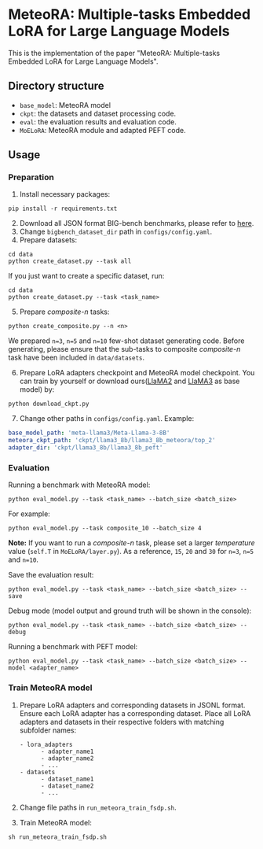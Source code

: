 # MeteoRA: Multiple-tasks Embedded LoRA for Large Language Models

This is the implementation of the paper "MeteoRA: Multiple-tasks Embedded LoRA for Large Language Models".

## Directory structure

- `base_model`: MeteoRA model
- `ckpt`: the datasets and dataset processing code.
- `eval`: the evaluation results and evaluation code.
- `MoELoRA`: MeteoRA module and adapted PEFT code.

## Usage

### Preparation

1. Install necessary packages:
```
pip install -r requirements.txt
```
2. Download all JSON format BIG-bench benchmarks, please refer to [here](https://huggingface.co/datasets/google/bigbench).
3. Change `bigbench_dataset_dir` path in `configs/config.yaml`.
4. Prepare datasets:
```
cd data
python create_dataset.py --task all
```

If you just want to create a specific dataset, run:
```
cd data
python create_dataset.py --task <task_name>
```
5. Prepare *composite-n* tasks:
```
python create_composite.py --n <n>
```
We prepared `n=3`, `n=5` and `n=10` few-shot dataset generating code. Before generating, please ensure that the sub-tasks to composite *composite-n* task have been included in `data/datasets`.

6. Prepare LoRA adapters checkpoint and MeteoRA model checkpoint. You can train by yourself or download ours([LlaMA2](https://huggingface.co/hDPQ4gi9BG/MeteoRA_llama2_13b) and [LlaMA3](https://huggingface.co/hDPQ4gi9BG/MeteoRA_llama3_8b) as base model) by:
```
python download_ckpt.py
```
7. Change other paths in `configs/config.yaml`. Example:
```yaml
base_model_path: 'meta-llama3/Meta-Llama-3-8B'
meteora_ckpt_path: 'ckpt/llama3_8b/llama3_8b_meteora/top_2'
adapter_dir: 'ckpt/llama3_8b/llama3_8b_peft'
```

### Evaluation

Running a benchmark with MeteoRA model:
```
python eval_model.py --task <task_name> --batch_size <batch_size> 
```

For example:
```
python eval_model.py --task composite_10 --batch_size 4 
```

**Note:** If you want to run a *composite-n* task, please set a larger *temperature* value (`self.T` in `MoELoRA/layer.py`). As a reference, `15`, `20` and `30` for `n=3`, `n=5` and `n=10`.

Save the evaluation result:
```
python eval_model.py --task <task_name> --batch_size <batch_size> --save
```

Debug mode (model output and ground truth will be shown in the console):
```
python eval_model.py --task <task_name> --batch_size <batch_size> --debug
```

Running a benchmark with PEFT model:
```
python eval_model.py --task <task_name> --batch_size <batch_size> --model <adapter_name>
```

### Train MeteoRA model

1. Prepare LoRA adapters and corresponding datasets in JSONL format. Ensure each LoRA adapter has a corresponding dataset. Place all LoRA adapters and datasets in their respective folders with matching subfolder names:
      ```
      - lora_adapters
            - adapter_name1
            - adapter_name2
            - ...
      - datasets
            - dataset_name1
            - dataset_name2
            - ...
      ```

2. Change file paths in `run_meteora_train_fsdp.sh`.

3. Train MeteoRA model:
```
sh run_meteora_train_fsdp.sh
```
